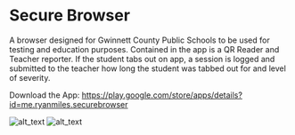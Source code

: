 # Secure Browser
A browser designed for Gwinnett County Public Schools to be used for testing and education purposes. Contained in the app is a QR Reader and Teacher reporter. If the student tabs out on app, a session is logged and submitted to the teacher how long the student was tabbed out for and level of severity.

Download the App: https://play.google.com/store/apps/details?id=me.ryanmiles.securebrowser

![alt_text](https://i.imgur.com/NUhLnDV.png)
![alt_text](https://i.imgur.com/xry9l0g.png)
